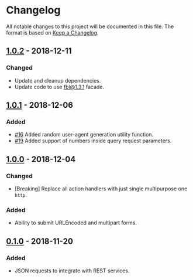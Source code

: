 # Changelog
All notable changes to this project will be documented in this file.
The format is based on [Keep a Changelog](https://keepachangelog.com/en/1.0.0/).

## [1.0.2](https://github.com/FireBlinkLTD/fbl-plugins-http/releases/tag/1.0.1) - 2018-12-11

### Changed

* Update and cleanup dependencies.
* Update code to use fbl@1.3.1 facade.

## [1.0.1](https://github.com/FireBlinkLTD/fbl-plugins-http/releases/tag/1.0.1) - 2018-12-06

### Added

* [\#16](https://github.com/FireBlinkLTD/fbl-plugins-http/issues/16) Added random user-agent generation utility function.
* [\#19](https://github.com/FireBlinkLTD/fbl-plugins-http/issues/19) Added support of numbers inside query request parameters.

## [1.0.0](https://github.com/FireBlinkLTD/fbl-plugins-http/releases/tag/1.0.0) - 2018-12-04

### Changed

* \[Breaking\] Replace all action handlers with just single multipurpose one `http`.

### Added

- Ability to submit URLEncoded and multipart forms.

## [0.1.0](https://github.com/FireBlinkLTD/fbl-plugins-http/releases/tag/0.1.0) - 2018-11-20

### Added

- JSON requests to integrate with REST services.
